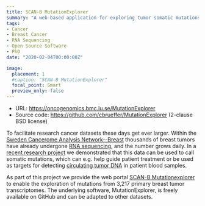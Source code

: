 ```yaml
---
title: SCAN-B MutationExplorer
summary: "A web-based application for exploring tumor somatic mutations."
tags:
- Cancer
- Breast Cancer
- RNA Sequencing
- Open Source Software
- PhD
date: "2020-02-04T00:00:00Z"

image:
  placement: 1
  #caption: "SCAN-B MutationExplorer"
  focal_point: Smart
  preview_only: false
---
```


- URL: https://oncogenomics.bmc.lu.se/MutationExplorer
- Source code: https://github.com/cbrueffer/MutationExplorer (2-clause BSD license)

To facilitate research cancer datasets these days get ever larger. Within the [Sweden Cancerome Analysis Network--Breast][scanb] thousands of
breast tumors have already undergone [RNA sequencing], and the number grows daily.  In a [recent research project](../../publication/scanb_mutational_landscape_primary_bc/)
we demonstrated that this data can be used to call somatic mutations, which can e.g. help guide patient treatment or be used as targets for detecting [circulating tumor DNA][ctDNA] in
patient blood samples.

As part of this project we provide the web portal [SCAN-B Mutationexplorer][mutationexplorer] to enable the exploration of mutations from 3,217 primary breast tumor transcriptomes.
The underlying software, MutationExplorer, is freely available on GitHub and can be adapted to other datasets.

[mutationexplorer]: https://oncogenomics.bmc.lu.se/MutationExplorer
[RNA sequencing]: https://en.wikipedia.org/wiki/RNA-Seq
[scanb]: https://www.scan-b.lu.se/
[ctDNA]: https://en.wikipedia.org/wiki/Circulating_tumor_DNA
